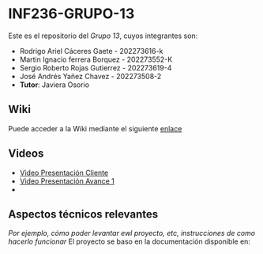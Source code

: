 # INF236-GRUPO-13

Este es el repositorio del *Grupo 13*, cuyos integrantes son:
* Rodrigo Ariel Cáceres Gaete - 202273616-k
* Martin Ignacio ferrera Borquez - 202273552-K
* Sergio Roberto Rojas Gutierrez - 202273619-4
* José Andrés Yañez Chavez - 202273508-2
* **Tutor**: Javiera Osorio

## Wiki
Puede acceder a la Wiki mediante el siguiente [enlace](https://github.com/Mochytk/INF236-GRUPO-13/wiki)

## Videos
* [Video Presentación Cliente]()
* [Video Presentación Avance 1]()
* []()

## Aspectos técnicos relevantes
*Por ejemplo, cómo poder levantar ewl proyecto, etc, instrucciones de como hacerlo funcionar*
El proyecto se baso en la documentación disponible en:
